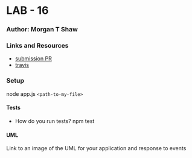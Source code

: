 # LAB - 16

### Author: Morgan T Shaw

### Links and Resources
* [submission PR](https://github.com/morgan-401-advanced-javascript/lab16/pull/1)
* [travis](http://xyz.com)



### Setup
node app.js `<path-to-my-file>`
  
#### Tests
* How do you run tests?
npm test


#### UML
Link to an image of the UML for your application and response to events